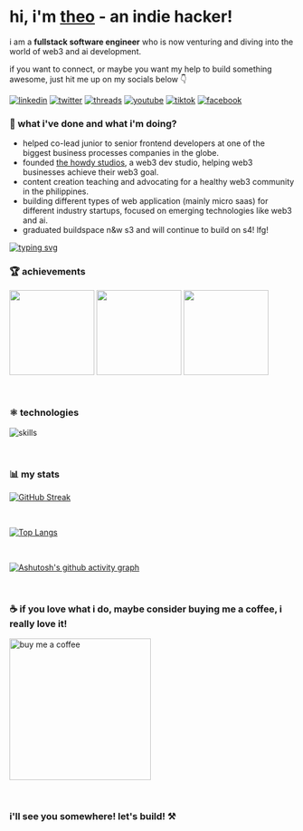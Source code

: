 # hi, i'm [theo](https://theindiehacker.tech/) - an indie hacker!

<p>i am a <b>fullstack software engineer</b> who is now venturing and diving into the world of web3 and ai development.</p>
<p>if you want to connect, or maybe you want my help to build something awesome, just hit me up on my socials below 👇</p>

[![linkedin](https://img.shields.io/badge/linkedin-%230077b5.svg?&style=flat-square&logo=linkedin&logoColor=white)](https://www.linkedin.com/in/theoroque/)
[![twitter](https://img.shields.io/badge/twitter-%231da1f2.svg?&style=flat-square&logo=twitter&logoColor=white)](https://twitter.com/_theindiehacker)
[![threads](https://img.shields.io/badge/threads-%23000000.svg?&style=flat-square&logo=threads&logoColor=white)](https://www.threads.net/@_theindiehacker)
[![youtube](https://img.shields.io/badge/youtube-%23ff0000.svg?&style=flat-square&logo=youtube&logoColor=white)](https://www.youtube.com/@_theindiehacker)
[![tiktok](https://img.shields.io/badge/tiktok-%23000000.svg?&style=flat-square&logo=tiktok&logoColor=white)](https://www.tiktok.com/@theindiehacker)
[![facebook](https://img.shields.io/badge/facebook-%231877f2.svg?&style=flat-square&logo=facebook&logoColor=white)](https://www.facebook.com/theoroque95)

### 🌱 what i've done and what i'm doing?

- helped co-lead junior to senior frontend developers at one of the biggest business processes companies in the globe.
- founded <a href="https://thehowdystudios.com/" target="_blank">the howdy studios</a>, a web3 dev studio, helping web3 businesses achieve their web3 goal.
- content creation teaching and advocating for a healthy web3 community in the philippines.
- building different types of web application (mainly micro saas) for different industry startups, focused on emerging technologies like web3 and ai.
- graduated buildspace n&w s3 and will continue to build on s4! lfg!

[![typing svg](https://readme-typing-svg.herokuapp.com/?lines=i'm+building+nonstop;but+you+can+still+hire+me+:d)](https://git.io/typing-svg)

### 🏆 achievements

<a href="https://dorahacks.io/badge/b5775" target="_blank"><img src="https://raw.githubusercontent.com/theindiehacker/theindiehacker/main/Polygon [APAC] DevX Hackathon Winner.png" height="150"/></a>
<a href="https://opensea.io/assets/matic/0x5c4e5ae2adead056fd39badce6a5a0e4cebec3ee/12" target="_blank"><img src="https://raw.githubusercontent.com/theindiehacker/theindiehacker/main/nw-s3-cert.jpg" height="150"/></a>
<a href="https://www.credly.com/badges/c1aea045-1f54-42ac-90da-6a0f3d182135/public_url" target="_blank"><img src="https://raw.githubusercontent.com/theindiehacker/theindiehacker/main/AWS Certified - Cloud Practitioner.png" height="150"/></a>

<br />

### ⚛️ technologies

![skills](https://skillicons.dev/icons?i=aws,azure,supabase,ts,react,next,tailwind,java,spring,solidity,graphql,mysql,git,figma,vercel&theme=light)

<br />

### 📊 my stats

[![GitHub Streak](https://streak-stats.demolab.com/?user=theindiehacker&theme=dark)](https://git.io/streak-stats)

<br />

[![Top Langs](https://github-readme-stats.vercel.app/api/top-langs/?username=theindiehacker&layout=compact&theme=radical)](https://github.com/anuraghazra/github-readme-stats)

<br />

[![Ashutosh's github activity graph](https://github-readme-activity-graph.vercel.app/graph?username=theindiehacker&theme=tokyo-night)](https://github.com/theindiehacker/github-readme-activity-graph)

<br />

### ☕ if you love what i do, maybe consider buying me a coffee, i really love it!

<a href="https://www.buymeacoffee.com/_theindiehacker" target="_blank"><img src="https://cdn.buymeacoffee.com/buttons/v2/default-black.png" alt="buy me a coffee" width="250" ></a>

<br />

### i'll see you somewhere! let's build! ⚒️
